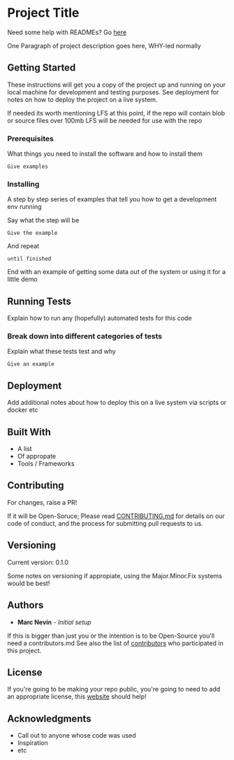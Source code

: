 # Project Title

Need some help with READMEs? Go [here](https://www.makeareadme.com/)

One Paragraph of project description goes here, WHY-led normally

## Getting Started

These instructions will get you a copy of the project up and running on your local machine for development and testing purposes. See deployment for notes on how to deploy the project on a live system.

If needed its worth mentioning LFS at this point, if the repo will contain blob or source files over 100mb LFS will be needed for use with the repo

### Prerequisites

What things you need to install the software and how to install them

```
Give examples
```

### Installing

A step by step series of examples that tell you how to get a development env running

Say what the step will be

```
Give the example
```

And repeat

```
until finished
```

End with an example of getting some data out of the system or using it for a little demo

## Running Tests

Explain how to run any (hopefully) automated tests for this code

### Break down into different categories of tests

Explain what these tests test and why

```
Give an example
```

## Deployment

Add additional notes about how to deploy this on a live system via scripts or docker etc

## Built With
* A list
* Of appropate
* Tools / Frameworks

## Contributing
For changes, raise a PR!

If it will be Open-Soruce;
Please read [CONTRIBUTING.md](https://gist.github.com/PurpleBooth/b24679402957c63ec426) for details on our code of conduct, and the process for submitting pull requests to us.

## Versioning

Current version: 0.1.0

Some notes on versioning if appropiate, using the Major.Minor.Fix systems would be best!

## Authors

* **Marc Nevin** - *Initial setup*

If this is bigger than just you or the intention is to be Open-Source you'll need a contributors.md
See also the list of [contributors](https://github.com/your/project/contributors) who participated in this project.

## License

If you're going to be making your repo public, you're going to need to add an appropriate license, this [website](https://choosealicense.com/) should help! 

## Acknowledgments

* Call out to anyone whose code was used
* Inspiration
* etc

